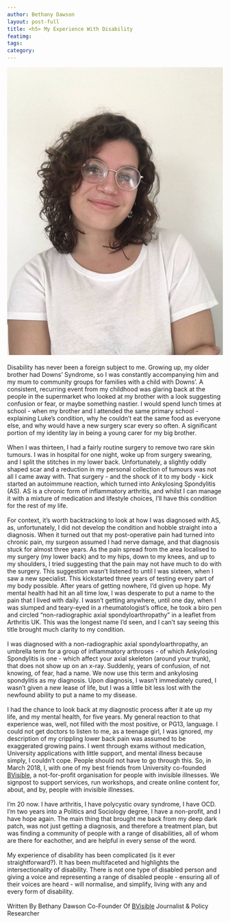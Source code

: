 ```yaml
---
author: Bethany Dawson
layout: post-full
title: <h5> My Experience With Disability
featimg: 
tags: 
category: 
---
```

![](https://raw.githubusercontent.com/AwarenessOverload/AwarenessOverload/gh-pages/img/oSI68cB4%20(1).jpg)
<br/>
<br/>
Disability has never been a foreign subject to me. Growing up, my older brother had Downs’ Syndrome, so I was constantly accompanying him and my mum to community groups for families with a child with Downs’. A consistent, recurring event from my childhood was glaring back at the people in the supermarket who looked at my brother with a look suggesting confusion or fear, or maybe something nastier.
I would spend lunch times at school - when my brother and I attended the same primary school - explaining Luke’s condition, why he couldn’t eat the same food as everyone else, and why would have a new surgery scar every so often. A significant portion of my identity lay in being a young carer for my big brother.
<br/>
<br/>
When I was thirteen, I had a fairly routine surgery to remove two rare skin tumours. I was in hospital for one night, woke up from surgery swearing, and I split the stitches in my lower back. Unfortunately, a slightly oddly shaped scar and a reduction in my personal collection of tumours was not all I came away with. That surgery - and the shock of it to my body - kick started an autoimmune reaction, 
which turned into Ankylosing Spondylitis (AS). AS is a chronic form of inflammatory arthritis, and whilst I can manage it with a mixture of medication and lifestyle choices, I’ll have this condition for the rest of my life.
<br/>
<br/>
For context, it’s worth backtracking to look at how I was diagnosed with AS, as, unfortunately, I did not develop the condition and hobble straight into a diagnosis. When it turned out that my post-operative pain had turned into chronic pain, my surgeon assumed I had nerve damage, and that diagnosis stuck for almost three years. As the pain spread from the area localised to my surgery (my lower back)
and to my hips, down to my knees, and up to my shoulders, I tried suggesting that the pain may not have much to do with the surgery. This suggestion wasn’t listened to until I was sixteen, when I saw a new specialist. This kickstarted three years of testing every part of my body possible. After years of getting nowhere, I’d given up hope. My mental health had hit an all time low, I was desperate to put 
a name to the pain that I lived with daily. I wasn’t getting anywhere, until one day, when I was slumped and teary-eyed in a rheumatologist’s office, he took a biro pen and circled “non-radiographic axial spondyloarthropathy” in a leaflet from Arthritis UK. This was the longest name I’d seen, and I can’t say seeing this title brought much clarity to my condition. 
<br/>
<br/>
I was diagnosed with a non-radiographic axial spondyloarthropathy, an umbrella term for a group of inflammatory arthroses - of which Ankylosing Spondylitis is one - which affect your axial skeleton (around your trunk), that does not show up on an x-ray. Suddenly, years of confusion, of not knowing, of fear, had a name. We now use this term and ankylosing spondylitis
as my diagnosis. Upon diagnosis, I wasn’t immediately cured, I wasn’t given a new lease of life, but I was a little bit less lost with the newfound ability to put a name to my disease. 
<br/>
<br/>
I had the chance to look back at my diagnostic process after it ate up my life, and my mental health, for five years. My general reaction to that experience was, well, not filled with the most positive, or PG13, language. I could not get doctors to listen to me, as a teenage girl, I was ignored, my description of my crippling lower back pain was assumed to be exaggerated 
growing pains. I went through exams without medication, University applications with little support, and mental illness because simply, I couldn’t cope. People should not have to go through this. So, in March 2018, I, with one of my best friends from University co-founded [BVisible](https://https://www.bvisible.info), a not-for-profit organisation for people with invisible illnesses. We signpost to support 
services, run workshops, and create online content for, about, and by, people with invisible illnesses.
<br/>
<br/>
I’m 20 now. I have arthritis, I have polycystic ovary syndrome, I have OCD. I’m two years into a Politics and Sociology degree, I have a non-profit, and I have hope again. The main thing that brought me back from my deep dark patch, was not just getting a diagnosis, and therefore a treatment plan, but was finding a community of people with a range of disabilities, all of whom are there for eachother, and are helpful in
every sense of the word.
<br/>
<br/>
My experience of disability has been complicated (is it ever straightforward?). It has been multifaceted and highlights the intersectionality of disability. There is not one type of disabled person and giving a voice and representing a range of disabled people - ensuring all of their voices are heard - will normalise, and simplify, living with any and every form of disability. 
<br/>
<br/>
Written By Bethany Dawson Co-Founder Of [BVisible](https://https://www.bvisible.info/) 
Journalist & Policy Researcher
